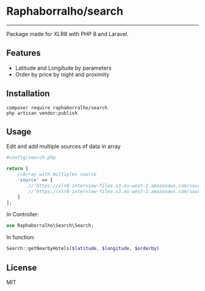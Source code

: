 # Raphaborralho/search

---

Package made for XLR8 with PHP 8 and Laravel.

## Features

- Latitude and Longitude by parameters
- Order by price by night and proximity

## Installation

```shell
composer require raphaborralho/search
php artisan vendor:publish
````

## Usage

Edit and add multiple sources of data in array
```php
#config/search.php

return [
    //Array with multiples source
    'source' => [
        //'https://xlr8-interview-files.s3.eu-west-2.amazonaws.com/source_1.json',
        //'https://xlr8-interview-files.s3.eu-west-2.amazonaws.com/source_2.json',
    ]
];
```
In Controller:
```php
use Raphaborralho\Search\Search;
```
In function:
```php
Search::getNearbyHotels($latitude, $longitude, $orderby)
```


## License

MIT
